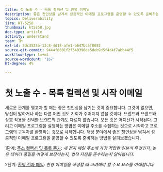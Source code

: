 ```yaml
---
title: 첫 노출 수 - 목록 컬렉션 및 환영 이메일
description: 좋은 첫인상을 남겨서 성공적인 이메일 프로그램을 운영할 수 있도록 준비하는 방법을 알아봅니다.
topics: Deliverability
jira: KT-5258
thumbnail: kt5258.jpg
doc-type: article
activity: understand
team: TM
exl-id: 3dc3528b-13c8-4d18-afe1-b647bc5f8082
source-git-commit: 9444f8601f2f349398ee5deb9d5f4d4f7abb44f5
workflow-type: tm+mt
source-wordcount: '167'
ht-degree: 4%

---
```


# 첫 노출 수 - 목록 컬렉션 및 시작 이메일

새로운 관계를 맺고자 할 때는 좋은 첫인상을 남기는 것이 중요합니다. 그것이 없으면, 당신이 말하거나 하는 다른 어떤 것도 기회가 주어지지 않을 것이다. 브랜드와 브랜드와 상호 작용을 선택한 브랜드의 관계도 다르지 않습니다. 모든 것은 어디선가 시작된다. 그리고 이메일 프로그램을 실행하는 방법은 이메일 주소를 수집하는 것으로 시작하고 프로그램의 구독자를 환영하는 것으로 시작합니다. 해당 분야에서 좋은 첫인상을 남겨서 성공적인 이메일 프로그램을 운영할 수 있도록 준비하는 방법을 살펴보겠습니다.

1단계: [주소 컬렉션 및 목록 증가](/help/first-impressions/address-collection-and-list-growth.md):
*새 전자 메일 주소에 가장 적합한 원본이 무엇인지, 높은 데이터 품질을 어떻게 보장하는지, 법적 지침을 준수하는지 알아봅니다.*

2단계: [환영 전자 메일](/help/first-impressions/welcome-emails.md):
*환영 이메일을 작성할 때 고려해야 할 주요 요소를 이해합니다.*

